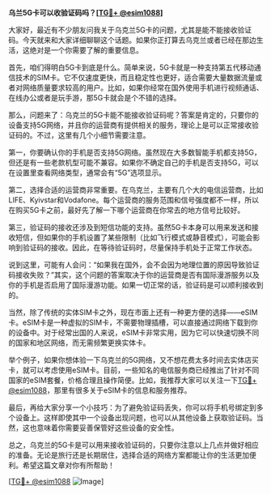 **乌兰5G卡可以收验证码吗？[[TG💪+ @esim1088](https://t.me/s/esim1088)]**

大家好，最近有不少朋友问我关于乌克兰5G卡的问题，尤其是能不能接收验证码。今天就来和大家详细聊聊这个话题。如果你正打算去乌克兰或者已经在那边生活，这绝对是一个你需要了解的重要信息。

首先，咱们得明白5G卡到底是什么。简单来说，5G卡就是一种支持第五代移动通信技术的SIM卡。它不仅速度更快，而且稳定性也更好，适合需要大量数据流量或者对网络质量要求较高的用户。比如，如果你经常在国外使用手机进行视频通话、在线办公或者是玩手游，那5G卡就会是个不错的选择。

那么，问题来了：乌克兰的5G卡能不能接收验证码呢？答案是肯定的，只要你的设备支持5G网络，并且你的运营商有提供相关的服务，理论上是可以正常接收验证码的。不过，这里有几个小细节需要注意。

第一，你要确认你的手机是否支持5G网络。虽然现在大多数智能手机都支持5G，但还是有一些老款机型可能不兼容。如果你不确定自己的手机是否支持5G，可以在设置里查看网络类型，通常会有“5G”选项显示。

第二，选择合适的运营商非常重要。在乌克兰，主要有几个大的电信运营商，比如LIFE、Kyivstar和Vodafone。每个运营商的服务范围和信号强度都不一样，所以在购买5G卡之前，最好先了解一下哪个运营商在你常去的地方信号比较好。

第三，验证码的接收还涉及到短信功能的支持。虽然5G卡本身可以用来发送和接收短信，但如果你的手机设置了某些限制（比如飞行模式或静音模式），可能会影响到验证码的接收。因此，在等待验证码时，尽量保持手机处于正常工作状态。

说到这里，可能有人会问：“如果我在国外，会不会因为地理位置的原因导致验证码接收失败？”其实，这个问题的答案取决于你的运营商是否有国际漫游服务以及你的手机是否启用了国际漫游功能。如果一切正常的话，验证码是可以顺利接收到的。

当然，除了传统的实体SIM卡之外，现在市面上还有一种更方便的选择——eSIM卡。eSIM卡是一种虚拟的SIM卡，不需要物理插槽，可以直接通过网络下载到你的设备中。对于经常出国的人来说，eSIM卡非常实用，因为它可以快速切换不同的国家和地区网络，而无需频繁更换实体卡。

举个例子，如果你想体验一下乌克兰的5G网络，又不想花费太多时间去实体店买卡，就可以考虑使用eSIM卡。目前，一些知名的电信服务商已经推出了针对不同国家的eSIM套餐，价格合理且操作简便。比如，我推荐大家可以关注一下[TG💪+ @esim1088](https://t.me/s/esim1088)，那里有很多关于eSIM卡的信息和服务推荐。

最后，再给大家分享一个小技巧：为了避免验证码丢失，你可以将手机号绑定到多个设备上。这样即使其中一个设备出现问题，也可以从其他设备上获取验证码。当然，这也意味着你需要妥善保管好这些设备的安全性。

总之，乌克兰的5G卡是可以用来接收验证码的，只要你注意以上几点并做好相应的准备。无论是旅行还是长期居住，选择合适的网络方案都能让你的生活更加便利。希望这篇文章对你有所帮助！

[[TG💪+ @esim1088](https://t.me/s/esim1088) ![Image](https://i.postimg.cc/4NQfJmqS/Snipaste-2025-05-13-00-14-12.png)]